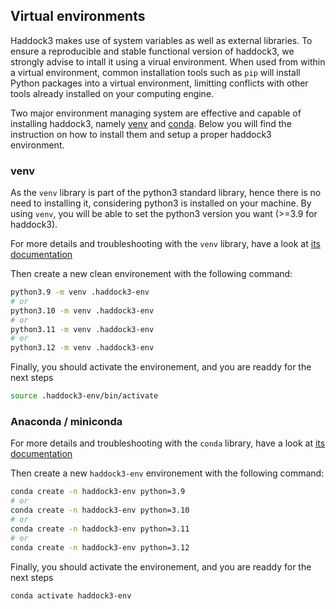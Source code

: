 ## Virtual environments

Haddock3 makes use of system variables as well as external libraries.
To ensure a reproducible and stable functional version of haddock3, we strongly advise to intall it using a virual environment.
When used from within a virtual environment, common installation tools such as `pip` will install Python packages into a virtual environment, limitting conflicts with other tools already installed on your computing engine.

Two major environment managing system are effective and capable of installing haddock3, namely 
[venv](https://docs.python.org/3/library/venv.html)
and [conda](https://conda.io/projects/conda/en/latest/user-guide/install/index.html).
Below you will find the instruction on how to install them and setup a proper haddock3 environment.


### venv

As the `venv` library is part of the python3 standard library, hence there is no need to installing it, considering python3 is installed on your machine.
By using `venv`, you will be able to set the python3 version you want (>=3.9 for haddock3).

For more details and troubleshooting with the `venv` library, have a look at [its documentation](https://docs.python.org/3/library/venv.html)

Then create a new clean environement with the following command:
```bash
python3.9 -m venv .haddock3-env
# or
python3.10 -m venv .haddock3-env
# or
python3.11 -m venv .haddock3-env
# or
python3.12 -m venv .haddock3-env
```

Finally, you should activate the environement, and you are readdy for the next steps
```bash
source .haddock3-env/bin/activate
```

### Anaconda / miniconda

For more details and troubleshooting with the `conda` library, have a look at [its documentation](https://conda.io/projects/conda/en/latest/user-guide/install/index.html)

Then create a new `haddock3-env` environement with the following command:
```bash
conda create -n haddock3-env python=3.9
# or
conda create -n haddock3-env python=3.10
# or
conda create -n haddock3-env python=3.11
# or
conda create -n haddock3-env python=3.12
```

Finally, you should activate the environement, and you are readdy for the next steps
```bash
conda activate haddock3-env
```